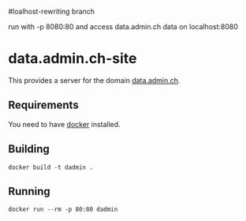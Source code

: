 #loalhost-rewriting branch 

run with -p 8080:80 and access data.admin.ch data on localhost:8080


# data.admin.ch-site

This provides a server for the domain [data.admin.ch](http://data.admin.ch). 

## Requirements

You need to have [docker](https://docker.com/) installed.

## Building

    docker build -t dadmin .
    
## Running

    docker run --rm -p 80:80 dadmin
    
